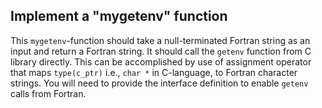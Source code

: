 ## Implement a "mygetenv" function

This `mygetenv`-function should take a null-terminated Fortran string
as an input and return a Fortran string. It should call the `getenv`
function from C library directly.  This can be accomplished by use of
assignment operator that maps `type(c_ptr)` i.e., `char *` in
C-language, to Fortran character strings. You will need to provide the
interface definition to enable `getenv` calls from Fortran.

